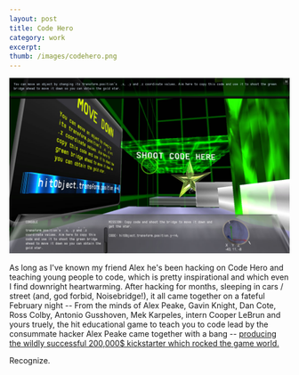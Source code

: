 ```yaml
---
layout: post
title: Code Hero 
category: work
excerpt: 
thumb: /images/codehero.png
---
```


<div class="txt">
<img src="/images/codehero.jpg"></img>
<p>As long as I've known my friend Alex he's been hacking on Code Hero and teaching young people to code, which is pretty inspirational and which even I find downright heartwarming. After hacking for months, sleeping in cars / street (and, god forbid, Noisebridge!), it all came together on a fateful February night -- From the minds of Alex Peake, Gavin Knight, Dan Cote, Ross Colby, Antonio Gusshoven, Mek Karpeles, intern Cooper LeBrun and yours truely, the hit educational game to teach you to code lead by the consummate hacker Alex Peake came together with a bang -- <a href="http://www.kickstarter.com/projects/primerist/code-hero-a-game-that-teaches-you-to-make-games-he">producing the wildly successful 200,000$ kickstarter which rocked the game world.</a></p>

<p>Recognize.</p>
</div>

